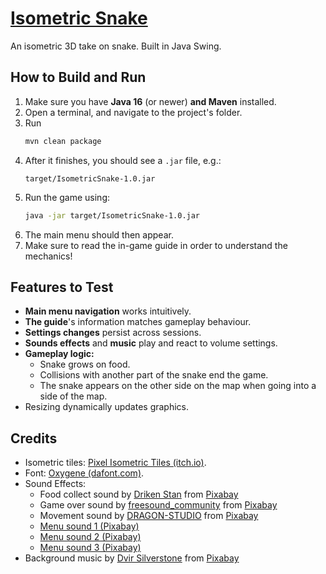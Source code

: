 # [Isometric Snake](https://github.com/codesad/isometric-snake)
An isometric 3D take on snake. Built in Java Swing.

## How to Build and Run
1. Make sure you have **Java 16** (or newer) **and Maven** installed.
2. Open a terminal, and navigate to the project's folder.
3. Run
    ```bash
    mvn clean package
    ```
4. After it finishes, you should see a `.jar` file, e.g.: 
    ```
    target/IsometricSnake-1.0.jar
    ```
5. Run the game using:
    ```bash
    java -jar target/IsometricSnake-1.0.jar
    ```
6. The main menu should then appear.
7. Make sure to read the in-game guide in order to understand the mechanics!

## Features to Test
- **Main menu navigation** works intuitively.
- **The guide**'s information matches gameplay behaviour.
- **Settings changes** persist across sessions.
- **Sounds effects** and **music** play and react to volume settings.
- **Gameplay logic:**
  - Snake grows on food.
  - Collisions with another part of the snake end the game.
  - The snake appears on the other side on the map when going into a side of the map.
- Resizing dynamically updates graphics.

## Credits
- Isometric tiles: [Pixel Isometric Tiles (itch.io)](https://scrabling.itch.io/pixel-isometric-tiles).
- Font: [Oxygene (dafont.com)](https://www.dafont.com/oxygene.font).
- Sound Effects:
  - Food collect sound by <a href="https://pixabay.com/users/driken5482-45721595/?utm_source=link-attribution&utm_medium=referral&utm_campaign=music&utm_content=236671">Driken Stan</a> from <a href="https://pixabay.com/sound-effects//?utm_source=link-attribution&utm_medium=referral&utm_campaign=music&utm_content=236671">Pixabay</a>
  - Game over sound by <a href="https://pixabay.com/users/freesound_community-46691455/?utm_source=link-attribution&utm_medium=referral&utm_campaign=music&utm_content=6008">freesound_community</a> from <a href="https://pixabay.com/sound-effects//?utm_source=link-attribution&utm_medium=referral&utm_campaign=music&utm_content=6008">Pixabay</a>
  - Movement sound by <a href="https://pixabay.com/users/dragon-studio-38165424/?utm_source=link-attribution&utm_medium=referral&utm_campaign=music&utm_content=405450">DRAGON-STUDIO</a> from <a href="https://pixabay.com//?utm_source=link-attribution&utm_medium=referral&utm_campaign=music&utm_content=405450">Pixabay</a>
  - [Menu sound 1 (Pixabay)](https://pixabay.com/sound-effects/8-bit-game-sfx-sound-8-269967/)
  - [Menu sound 2 (Pixabay)](https://pixabay.com/sound-effects/8-bit-game-sfx-sound-5-269974/)
  - [Menu sound 3 (Pixabay)](https://pixabay.com/sound-effects/8-bit-game-sfx-sound-2-269966/)
- Background music by <a href="https://pixabay.com/users/sonican-38947841/?utm_source=link-attribution&utm_medium=referral&utm_campaign=music&utm_content=334910">Dvir Silverstone</a> from <a href="https://pixabay.com//?utm_source=link-attribution&utm_medium=referral&utm_campaign=music&utm_content=334910">Pixabay</a>